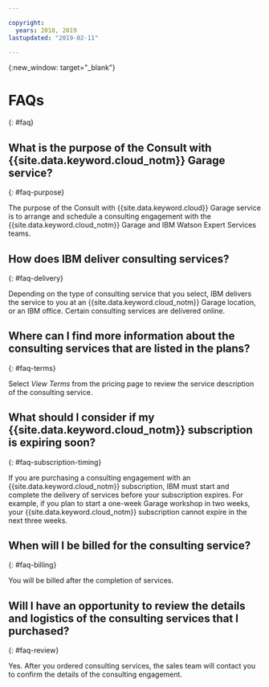 ```yaml
---

copyright:
  years: 2018, 2019
lastupdated: "2019-02-11"

---
```


{:new_window: target="_blank"}


# FAQs
{: #faq}

## What is the purpose of the Consult with {{site.data.keyword.cloud_notm}} Garage service?
{: #faq-purpose}

The purpose of the Consult with {{site.data.keyword.cloud}} Garage service is to arrange and schedule a consulting engagement with the {{site.data.keyword.cloud_notm}} Garage and IBM Watson Expert Services teams.

## How does IBM deliver consulting services?
{: #faq-delivery}

Depending on the type of consulting service that you select, IBM delivers the service to you at an {{site.data.keyword.cloud_notm}} Garage location, or an IBM office. Certain consulting services are delivered online.

## Where can I find more information about the consulting services that are listed in the plans?
{: #faq-terms}

Select *View Terms* from the pricing page to review the service description of the consulting service.

## What should I consider if my {{site.data.keyword.cloud_notm}} subscription is expiring soon?
{: #faq-subscription-timing}

If you are purchasing a consulting engagement with an {{site.data.keyword.cloud_notm}} subscription, IBM must start and complete the delivery of services before your subscription expires.  For example, if you plan to start a one-week Garage workshop in two weeks, your {{site.data.keyword.cloud_notm}} subscription cannot expire in the next three weeks.  

## When will I be billed for the consulting service?
{: #faq-billing}

You will be billed after the completion of services.

## Will I have an opportunity to review the details and logistics of the consulting services that I purchased?
{: #faq-review}

Yes. After you ordered consulting services, the sales team will contact you to confirm the details of the consulting engagement.
